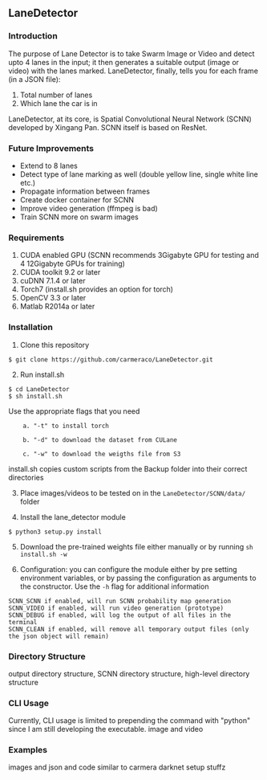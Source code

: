 ## LaneDetector

### Introduction
The purpose of Lane Detector is to take Swarm Image or Video and detect upto 4 lanes in the input; it then generates a suitable output (image or video) with the lanes marked. LaneDetector, finally, tells you for each frame (in a JSON file):

1. Total number of lanes
2. Which lane the car is in

LaneDetector, at its core, is Spatial Convolutional Neural Network (SCNN) developed by Xingang Pan. SCNN itself is based on ResNet.

### Future Improvements
- Extend to 8 lanes
- Detect type of lane marking as well (double yellow line, single white line etc.)
- Propagate information between frames
- Create docker container for SCNN
- Improve video generation (ffmpeg is bad)
- Train SCNN more on swarm images

### Requirements
1. CUDA enabled GPU (SCNN recommends 3Gigabyte GPU for testing and 4 12Gigabyte GPUs for training)
2. CUDA toolkit 9.2 or later
3. cuDNN 7.1.4 or later
4. Torch7 (install.sh provides an option for torch)
5. OpenCV 3.3 or later
6. Matlab R2014a or later

### Installation
1. Clone this repository
```shell
$ git clone https://github.com/carmeraco/LaneDetector.git
```

2. Run install.sh
```shell
$ cd LaneDetector
$ sh install.sh
```
Use the appropriate flags that you need

		a. "-t" to install torch

		b. "-d" to download the dataset from CULane

		c. "-w" to download the weigths file from S3

install.sh copies custom scripts from the Backup folder into their correct directories

3. Place images/videos to be tested on in the `LaneDetector/SCNN/data/` folder

4. Install the lane_detector module
```shell
$ python3 setup.py install
```
5. Download the pre-trained weights file either manually or by running `sh install.sh -w`

6. Configuration: you can configure the module either by pre setting environment variables, or by passing the configuration as arguments to the constructor. Use the `-h` flag for additional information
```
SCNN_SCNN if enabled, will run SCNN probability map generation
SCNN_VIDEO if enabled, will run video generation (prototype)
SCNN_DEBUG if enabled, will log the output of all files in the terminal
SCNN_CLEAN if enabled, will remove all temporary output files (only the json object will remain)
```
### Directory Structure
output directory structure, SCNN directory structure, high-level directory structure

### CLI Usage
Currently, CLI usage is limited to prepending the command with "python" since I am still developing the executable.
image and video

### Examples
images and json and code similar to carmera darknet setup stuffz